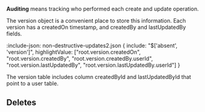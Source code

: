 **Auditing** means tracking who performed each create and update operation.

The version object is a convenient place to store this information. Each version has a createdOn timestamp, and createdBy and lastUpdatedBy fields.

:include-json: non-destructive-updates2.json {
include: "$['absent', 'version']",
highlightValue: ["root.version.createdOn", "root.version.createdBy", "root.version.createdBy.userId", "root.version.lastUpdatedBy", "root.version.lastUpdatedBy.userId"]
}

The version table includes column createdById and lastUpdatedById that point to a user table.

## Deletes
